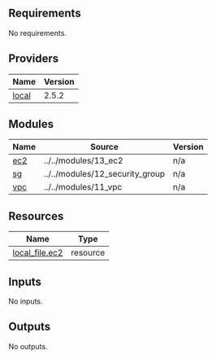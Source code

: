 <!-- BEGIN_TF_DOCS -->
## Requirements

No requirements.

## Providers

| Name | Version |
|------|---------|
| <a name="provider_local"></a> [local](#provider\_local) | 2.5.2 |

## Modules

| Name | Source | Version |
|------|--------|---------|
| <a name="module_ec2"></a> [ec2](#module\_ec2) | ../../modules/13_ec2 | n/a |
| <a name="module_sg"></a> [sg](#module\_sg) | ../../modules/12_security_group | n/a |
| <a name="module_vpc"></a> [vpc](#module\_vpc) | ../../modules/11_vpc | n/a |

## Resources

| Name | Type |
|------|------|
| [local_file.ec2](https://registry.terraform.io/providers/hashicorp/local/latest/docs/resources/file) | resource |

## Inputs

No inputs.

## Outputs

No outputs.
<!-- END_TF_DOCS -->
